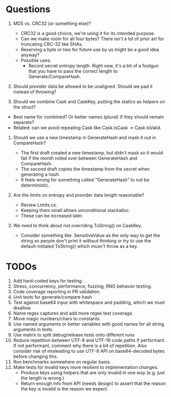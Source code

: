 # Questions
1. MD5 vs. CRC32 (or something else)?
   - CRC32 is a good choice, we're using it for its intended purpose.
   - Can we make room for all four bytes? There isn't a lot of prior art for truncating CRC-32 like SHAs.
   - Reserving a byte or two for future use by us might be a good idea anyway?
   - Possible uses:
     - Record secret entropy length. Right now, it's a bit of a footgun that you have to pass the correct length to Generate/CompareHash.

1. Should provider data be allowed to be unaligned. Should we pad it instead of throwing?

1. Should we combine Cask and CaskKey, putting the statics as helpers on the struct?
  - Best name for combined? Or better names (plural) if they should remain separate?
  - Related: can we avoid repeating Cask like Cask.IsCask -> Cask.IsValid.

1. Should we use a new timestamp in GenerateHash and mask it out in CompareHash?
   - The first draft created a new timestamp, but didn't mask so it would fail if the month rolled over between GenerateHash and CompareHash.
   - The second draft copies the timestamp from the secret when generating a hash.
   - It feels wrong for something called "GenerateHash" to not be deterministic.

1. Are the limits on entropy and provider data length reasonable? 
   - Review Limits.cs.
   - Keeping them small allows unconditional stackalloc.
   - These can be increased later.

1. We need to think about not overriding ToString() on CaskKey.
   - Consider something like .SensitiveValue as the only way to get the string so people don't print it without thinking or try to use the default-initialed ToString() which musn't throw as a key.

# TODOs
1. Add hard-coded keys for testing.
1. Stress, concurrency, performance, fuzzing, RNG behavior testing.
1. Code coverage reporting in PR validation.
1. Unit tests for generate/compare hash
1. Test against base64 input with whitespace and padding, which we must disallow.
1. Name regex captures and add more regex test coverage.
1. Move magic numbers/chars to constants.
1. Use named arguments or better variables with good names for all string arguments in tests.
1. Use matrix to split debug/release tests onto different runs
1. Reduce repetition between UTF-8 and UTF-16 code paths if performant. If not performant, comment why there is a bit of repetition. Also consider risk of misleading to use UTF-8 API on base64-decoded bytes before changing this.
1. Run benchmarks somewhere on regular basis.
1. Make tests for invalid keys more resilient to implementation changes.
   - Produce keys using helpers that are only invalid in one way (e.g. just the length is wrong.)
   - Return enough info from API (needs design) to assert that the reason the key is invalid is the reason we expect.